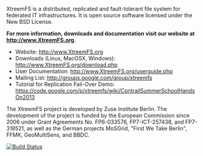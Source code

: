 XtreemFS is a distributed, replicated and fault-tolerant file system for federated IT infrastructures. It is open source software licensed under the New BSD License.

**For more information, downloads and documentation visit our website at http://www.XtreemFS.org.**

 * Website: http://www.XtreemFS.org
 * Downloads (Linux, MacOSX, Windows): http://www.XtreemFS.org/download.php
 * User Documentation: http://www.XtreemFS.org/userguide.php
 * Mailing List: http://groups.google.com/group/xtreemfs
 * Tutorial for Replication Fail-Over Demo: https://code.google.com/p/xtreemfs/wiki/ContrailSummerSchoolHandsOn2013

The XtreemFS project is developed by Zuse Institute Berlin. The development of the project is funded by the European Commission since 2006 under Grant Agreements No. FP6-033576, FP7-ICT-257438, and FP7-318521, as well as the German projects MoSGrid, "First We Take Berlin", FFMK, GeoMultiSens, and BBDC.

[![Build Status](https://travis-ci.org/xtreemfs/xtreemfs.svg?branch=master)](https://travis-ci.org/xtreemfs/xtreemfs)
